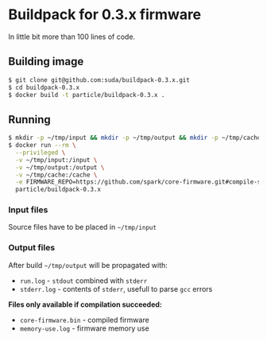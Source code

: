 # Buildpack for 0.3.x firmware
In little bit more than 100 lines of code.

## Building image

```bash
$ git clone git@github.com:suda/buildpack-0.3.x.git
$ cd buildpack-0.3.x
$ docker build -t particle/buildpack-0.3.x .
```

## Running

```bash
$ mkdir -p ~/tmp/input && mkdir -p ~/tmp/output && mkdir -p ~/tmp/cache
$ docker run --rm \
  --privileged \
  -v ~/tmp/input:/input \
  -v ~/tmp/output:/output \
  -v ~/tmp/cache:/cache \
  -e FIRMWARE_REPO=https://github.com/spark/core-firmware.git#compile-server2 \
  particle/buildpack-0.3.x
```

### Input files
Source files have to be placed in `~/tmp/input`

### Output files
After build `~/tmp/output` will be propagated with:

* `run.log` - `stdout` combined with `stderr`
* `stderr.log` - contents of `stderr`, usefull to parse `gcc` errors

**Files only available if compilation succeeded:**
* `core-firmware.bin` - compiled firmware
* `memory-use.log` - firmware memory use
